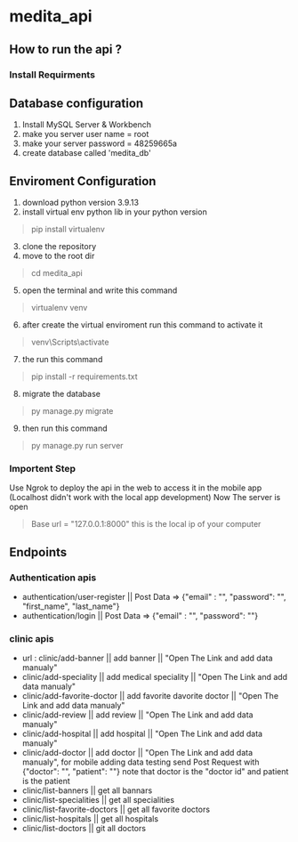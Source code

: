 # medita_api

## How to run the api ?
### Install Requirments

## Database configuration 
1. Install MySQL Server & Workbench
2. make you server user name = root
3. make your server password = 48259665a
4. create database called 'medita_db'


## Enviroment Configuration
1. download python version 3.9.13
2. install virtual env python lib in your python version
> pip install virtualenv
3. clone the repository
4. move to the root dir
> cd medita_api
5. open the terminal and write this command
> virtualenv venv
6. after create the virtual enviroment run this command to activate it
> venv\Scripts\activate
7. the run this command
> pip install -r requirements.txt
8. migrate the database
> py manage.py migrate
9. then run this command 
> py manage.py run server

### Importent Step
Use Ngrok to deploy the api in the web to access it in the mobile app (Localhost didn't work with the local app development)
Now The server is open



> Base url = "127.0.0.1:8000" this is the local ip of your computer

## Endpoints

### Authentication apis
- authentication/user-register || Post Data => {"email" : "", "password": "", "first_name", "last_name"}
- authentication/login || Post Data => {"email" : "", "password": ""}


### clinic apis
- url : clinic/add-banner || add banner ||  "Open The Link and add data manualy"
- clinic/add-speciality || add medical speciality || "Open The Link and add data manualy"
- clinic/add-favorite-doctor || add favorite davorite doctor || "Open The Link and add data manualy" 
- clinic/add-review || add review || "Open The Link and add data manualy"
- clinic/add-hospital || add hospital || "Open The Link and add data manualy"
- clinic/add-doctor || add doctor || "Open The Link and add data manualy", for mobile adding data testing send Post Request with {"doctor": "", "patient": ""} note that doctor is the "doctor id" and patient is the patient
- clinic/list-banners || get all bannars 
- clinic/list-specialities || get all specialities
- clinic/list-favorite-doctors || get all favorite doctors
- clinic/list-hospitals || get all hospitals
- clinic/list-doctors || git all doctors